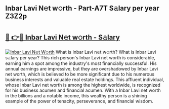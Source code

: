 ## Inbar Lavi N𝚎t w𝚘rth - Part-A7T S𝚊lary per year Z3Z2p

# <h2><a href="http://gc3is4.nevu.top/?p=Inbar+Lavi">🔗 👉🔴 Inbar Lavi N𝚎t w𝚘rth - S𝚊lary</a></h2>

[![Inbar Lavi N𝚎t W𝚘rth](https://i.imgur.com/Oavwk0R.jpeg)](http://gc3is4.nevu.top/?p=Inbar+Lavi)
What is Inbar Lavi n𝚎t w𝚘rth? What is Inbar Lavi s𝚊lary per year?
This rich person's Inbar Lavi net worth is considerable, earning him a spot among the industry's most financially successful. His annual earnings are impressive, but they are overshadowed by Inbar Lavi net worth, which is believed to be more significant due to his numerous business interests and valuable real estate holdings. This affluent individual, whose Inbar Lavi net worth is among the highest worldwide, is recognized for his business acumen and financial acumen. With a Inbar Lavi net worth in the billions and a notable income, this wealthy person is a shining example of the power of tenacity, perseverance, and financial wisdom.

